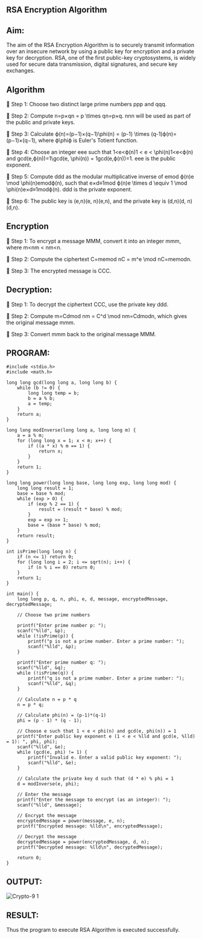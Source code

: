 ## RSA Encryption Algorithm

## Aim:

The aim of the RSA Encryption Algorithm is to securely transmit information over an insecure network by using a public key for encryption and a private key for decryption. RSA, one of the first public-key cryptosystems, is widely used for secure data transmission, digital signatures, and secure key exchanges.

## Algorithm

 Step 1: Choose two distinct large prime numbers ppp and qqq.

 Step 2: Compute n=p×qn = p \times qn=p×q. nnn will be used as part of the public and private keys.

 Step 3: Calculate ϕ(n)=(p−1)×(q−1)\phi(n) = (p-1) \times (q-1)ϕ(n)=(p−1)×(q−1), where ϕ\phiϕ is Euler's Totient function.

 Step 4: Choose an integer eee such that 1<e<ϕ(n)1 < e < \phi(n)1<e<ϕ(n) and gcd⁡(e,ϕ(n))=1\gcd(e, \phi(n)) = 1gcd(e,ϕ(n))=1. eee is the public exponent.

 Step 5: Compute ddd as the modular multiplicative inverse of emod ϕ(n)e \mod \phi(n)emodϕ(n), such that e×d≡1mod ϕ(n)e \times d \equiv 1 \mod \phi(n)e×d≡1modϕ(n). ddd is the private exponent.

 Step 6: The public key is (e,n)(e, n)(e,n), and the private key is (d,n)(d, n)(d,n).

## Encryption

 Step 1: To encrypt a message MMM, convert it into an integer mmm, where m<nm < nm<n.

 Step 2: Compute the ciphertext C=memod nC = m^e \mod nC=memodn.

 Step 3: The encrypted message is CCC.

## Decryption:

 Step 1: To decrypt the ciphertext CCC, use the private key ddd.

 Step 2: Compute m=Cdmod nm = C^d \mod nm=Cdmodn, which gives the original message mmm.

 Step 3: Convert mmm back to the original message MMM.

## PROGRAM:

```
#include <stdio.h>
#include <math.h>

long long gcd(long long a, long long b) {
    while (b != 0) {
        long long temp = b;
        b = a % b;
        a = temp;
    }
    return a;
}

long long modInverse(long long a, long long m) {
    a = a % m;
    for (long long x = 1; x < m; x++) {
        if ((a * x) % m == 1) {
            return x;
        }
    }
    return 1;
}

long long power(long long base, long long exp, long long mod) {
    long long result = 1;
    base = base % mod;
    while (exp > 0) {
        if (exp % 2 == 1) {
            result = (result * base) % mod;
        }
        exp = exp >> 1;
        base = (base * base) % mod;
    }
    return result;
}

int isPrime(long long n) {
    if (n <= 1) return 0;
    for (long long i = 2; i <= sqrt(n); i++) {
        if (n % i == 0) return 0;
    }
    return 1;
}

int main() {
    long long p, q, n, phi, e, d, message, encryptedMessage, decryptedMessage;

    // Choose two prime numbers
    
    printf("Enter prime number p: ");
    scanf("%lld", &p);
    while (!isPrime(p)) {
        printf("p is not a prime number. Enter a prime number: ");
        scanf("%lld", &p);
    }

    printf("Enter prime number q: ");
    scanf("%lld", &q);
    while (!isPrime(q)) {
        printf("q is not a prime number. Enter a prime number: ");
        scanf("%lld", &q);
    }

    // Calculate n = p * q
    n = p * q;

    // Calculate phi(n) = (p-1)*(q-1)
    phi = (p - 1) * (q - 1);

    // Choose e such that 1 < e < phi(n) and gcd(e, phi(n)) = 1
    printf("Enter public key exponent e (1 < e < %lld and gcd(e, %lld) = 1): ", phi, phi);
    scanf("%lld", &e);
    while (gcd(e, phi) != 1) {
        printf("Invalid e. Enter a valid public key exponent: ");
        scanf("%lld", &e);
    }

    // Calculate the private key d such that (d * e) % phi = 1
    d = modInverse(e, phi);

    // Enter the message
    printf("Enter the message to encrypt (as an integer): ");
    scanf("%lld", &message);

    // Encrypt the message
    encryptedMessage = power(message, e, n);
    printf("Encrypted message: %lld\n", encryptedMessage);

    // Decrypt the message
    decryptedMessage = power(encryptedMessage, d, n);
    printf("Decrypted message: %lld\n", decryptedMessage);

    return 0;
}
```


## OUTPUT:
![Crypto-9 1](https://github.com/user-attachments/assets/1147b2a3-a3f3-402c-ab78-7339e0bc184e)

## RESULT:
Thus the program to execute RSA Algorithm is executed successfully.
